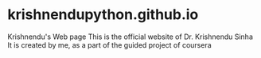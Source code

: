 # krishnendupython.github.io
Krishnendu's Web page
This is the official website of Dr. Krishnendu Sinha
It is created by me, as a part of the guided project of coursera
